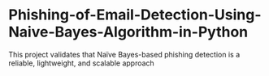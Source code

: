 # Phishing-of-Email-Detection-Using-Naive-Bayes-Algorithm-in-Python
This project validates that Naïve Bayes-based phishing detection is a reliable, lightweight, and scalable approach
